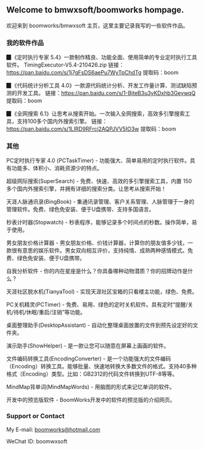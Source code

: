 ## Welcome to bmwxsoft/boomworks hompage.

欢迎来到 boomworks/bmwxsoft 主页，这里主要记录我写的一些软件作品。

### 我的软件作品

▉《定时执行专家 5.4》一款制作精良、功能全面、使用简单的专业定时执行工具软件。
TimingExecutor-V5.4-210426.zip
链接：https://pan.baidu.com/s/1j7gFsDS6aePu7WyTpChdTg 
提取码：boom 

▉《代码统计分析工具 4.0》一款源代码统计分析、开发工作量计算、测试缺陷预测的开发工具。
链接：https://pan.baidu.com/s/1-BjteB3u3yKDxhb3GeywqQ 
提取码：boom 

▉《全网搜索 6.1》让思考从搜索开始。一次输入全网搜索，高效多引擎搜索工具，支持100多个国内外搜索引擎。
链接：https://pan.baidu.com/s/1LIRD9RFrcj2AQPJVV5IO3w 
提取码：boom 


### 其他

PC定时执行专家 4.0 (PCTaskTimer) - 功能强大、简单易用的定时执行软件。具有功能多、体积小、消耗资源少的特点。

超级网际搜索(SuperSearch) - 免费、快速、高效的多引擎搜索工具，内置 150 多个国内外搜索引擎，并拥有详细的搜索分类。让思考从搜索开始！

天涯人脉通讯录(BingBook) - 集通讯录管理、客户关系管理、人脉管理于一身的管理软件。免费、绿色免安装、便于U盘携带、支持多国语言。

秒表计时器(Stopwatch) - 秒表程序，能够记录多个时间点的秒数。操作简单，易于使用。

男女朋友价格计算器 - 男女朋友价格、价钱计算器，计算你的朋友值多少钱，一款很有意思的娱乐软件。男女双向相互评价，支持纯情、成熟两种感情模式。免费、绿色免安装、便于U盘携带。

自我分析软件 - 你的内在星座是什么？你具备哪种动物潜质？你的招牌动作是什么？

天涯社区脱水机(TianyaTool) - 实现天涯社区宝箱的只看楼主功能，绿色、免费。

PC关机精灵(PCTimer) - 免费、易用、绿色的定时关机软件。具有定时“提醒/关机/待机/休眠/重启/注销”等功能。

桌面整理助手(DesktopAssistant) - 自动化整理桌面放置的文件到预先设定好的文件夹。

演示助手(ShowHelper) - 是一款让您可以随意在屏幕上画画的软件。

文件编码转换工具(EncodingConverter) - 是一个功能强大的文件编码（Encoding）转换工具。能够批量、快速地转换大多数文件的格式。支持40多种格式（Encoding）类型。比如：GB2312的代码文件转换到UTF-8等等。

MindMap背单词(MindMapWords) - 用脑图的形式来记忆单词的软件。

开发中的预览版软件 - BoomWorks开发中的软件的预览版的介绍网页。

### Support or Contact

My E-mail: [boomworks@hotmail.com](mailto:boomworks@hotmail.com) 

WeChat ID: boomwxsoft
